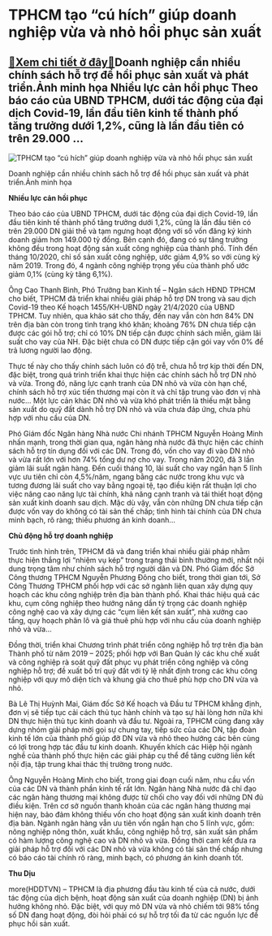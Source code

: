 TPHCM tạo “cú hích” giúp doanh nghiệp vừa và nhỏ hồi phục sản xuất
==================================================================

[:gift:Xem chi tiết ở đây:gift:](https://hddtvn.com/tphcm-tao-cu-hich-giup-doanh-nghiep-vua-va-nho-hoi-phuc-san-xuat/)Doanh nghiệp cần nhiều chính sách hỗ trợ để hồi phục sản xuất và phát triển.Ảnh minh họa Nhiều lực cản hồi phục Theo báo cáo của UBND TPHCM, dưới tác động của đại dịch Covid-19, lần đầu tiên kinh tế thành phố tăng trưởng dưới 1,2%, cũng là lần đầu tiên có trên 29.000 …
-----------------------------------------------------------------------------------------------------------------------------------------------------------------------------------------------------------------------------------------------------------------------------





![TPHCM tạo “cú hích” giúp doanh nghiệp vừa và nhỏ hồi phục sản xuất](https://hddtvn.com/wp-content/uploads/2021/01/3229_9-_2438_PDT_7623.jpg "TPHCM tạo “cú hích” giúp doanh nghiệp vừa và nhỏ hồi phục sản xuất")


Doanh nghiệp cần nhiều chính sách hỗ trợ để hồi phục sản xuất và phát triển.Ảnh minh họa



**Nhiều lực cản hồi phục**


Theo báo cáo của UBND TPHCM, dưới tác động của đại dịch Covid-19, lần đầu tiên kinh tế thành phố tăng trưởng dưới 1,2%, cũng là lần đầu tiên có trên 29.000 DN giải thể và tạm ngưng hoạt động với số vốn đăng ký kinh doanh giảm hơn 149.000 tỷ đồng. Bên cạnh đó, đang có sự tăng trưởng không đều trong hoạt động sản xuất công nghiệp của thành phố. Tính đến tháng 10/2020, chỉ số sản xuất công nghiệp, ước giảm 4,9% so với cùng kỳ năm 2019. Trong đó, 4 ngành công nghiệp trọng yếu của thành phố ước giảm 0,1% (cùng kỳ tăng 6,1%).


Ông Cao Thanh Bình, Phó Trưởng ban Kinh tế – Ngân sách HĐND TPHCM cho biết, TPHCM đã triển khai nhiều giải pháp hỗ trợ DN trong và sau dịch Covid-19 theo Kế hoạch 1455/KH-UBND ngày 21/4/2020 của UBND TPHCM. Tuy nhiên, qua khảo sát cho thấy, đến nay vẫn còn hơn 84% DN trên địa bàn còn trong tình trạng khó khăn; khoảng 76% DN chưa tiếp cận được các gói hỗ trợ; chỉ có 10% DN tiếp cận được chính sách miễn, giảm lãi suất cho vay của NH. Đặc biệt chưa có DN được tiếp cận gói vay vốn 0% để trả lương người lao động.


Thực tế này cho thấy chính sách luôn có độ trễ, chưa hỗ trợ kịp thời đến DN, đặc biệt, trong quá trình triển khai thực hiện các chính sách hỗ trợ DN nhỏ và vừa. Trong đó, năng lực cạnh tranh của DN nhỏ và vừa còn hạn chế, chính sách hỗ trợ xúc tiến thương mại còn ít và chỉ tập trung vào đơn vị nhà nước… Một lực cản khác DN nhỏ và vừa khó phát triển là thiếu mặt bằng sản xuất do quỹ đất dành hỗ trợ DN nhỏ và vừa chưa đáp ứng, chưa phù hợp với nhu cầu của DN.


Phó Giám đốc Ngân hàng Nhà nước Chi nhánh TPHCM Nguyễn Hoàng Minh nhấn mạnh, trong thời gian qua, ngân hàng nhà nước đã thực hiện các chính sách hỗ trợ tín dụng đối với các DN. Trong đó, vốn cho vay đi vào DN nhỏ và vừa rất lớn với hơn 74% tổng dư nợ cho vay. Trong năm 2020, đã 3 lần giảm lãi suất ngân hàng. Đến cuối tháng 10, lãi suất cho vay ngắn hạn 5 lĩnh vực ưu tiên chỉ còn 4,5%/năm, ngang bằng các nước trong khu vực và tương đương lãi suất cho vay bằng ngoại tệ, tạo điều kiện rất thuận lợi cho việc nâng cao năng lực tài chính, khả năng cạnh tranh và tái thiết hoạt động sản xuất kinh doanh sau dịch. Mặc dù vậy, vẫn còn những DN chưa tiếp cận được vốn vay do không có tài sản thế chấp; tình hình tài chính của DN chưa minh bạch, rõ ràng; thiếu phương án kinh doanh…


**Chủ động hỗ trợ doanh nghiệp**


Trước tình hình trên, TPHCM đã và đang triển khai nhiều giải pháp nhằm thực hiện thắng lợi “nhiệm vụ kép” trong trạng thái bình thường mới, nhất nội dung trọng tâm như chính sách hỗ trợ người dân và DN. Phó Giám đốc Sở Công thương TPHCM Nguyễn Phương Đông cho biết, trong thời gian tới, Sở Công Thương TPHCM phối hợp với các sở ngành liên quan xây dựng quy hoạch các khu công nghiệp trên địa bàn thành phố. Khai thác hiệu quả các khu, cụm công nghiệp theo hướng nâng dần tỷ trọng các doanh nghiệp công nghệ cao và xây dựng các “cụm liên kết sản xuất”, nhà xưởng cao tầng, quy hoạch phân lô và giá thuê phù hợp với nhu cầu của doanh nghiệp nhỏ và vừa…


Đồng thời, triển khai Chương trình phát triển công nghiệp hỗ trợ trên địa bàn Thành phố từ năm 2019 – 2025; phối hợp với Ban Quản lý các khu chế xuất và công nghiệp rà soát quỹ đất phục vụ phát triển công nghiệp và công nghiệp hỗ trợ; đề xuất bố trí quỹ đất với tỷ lệ nhất định trong các khu công nghiệp với quy mô diện tích và khung giá cho thuê phù hợp cho DN vừa và nhỏ.


Bà Lê Thị Huỳnh Mai, Giám đốc Sở Kế hoạch và Đầu tư TPHCM khẳng định, đơn vị sẽ tiếp tục cải cách thủ tục hành chính và tạo sự hài lòng hơn nữa khi DN thực hiện thủ tục kinh doanh và đầu tư. Ngoài ra, TPHCM cũng đang xây dựng nhóm giải pháp mời gọi sự chung tay, tiếp sức của các DN, tập đoàn kinh tế lớn của thành phố giúp đỡ DN vừa và nhỏ theo hướng các bên cùng có lợi trong hợp tác đầu tư kinh doanh. Khuyến khích các Hiệp hội ngành nghề của thành phố thực hiện các giải pháp cụ thể để tăng cường liên kết nội địa, tập trung khai thác thị trường trong nước.


Ông Nguyễn Hoàng Minh cho biết, trong giai đoạn cuối năm, nhu cầu vốn của các DN và thành phần kinh tế rất lớn. Ngân hàng Nhà nước đã chỉ đạo các ngân hàng thương mại không được từ chối cho vay đối với những DN đủ điều kiện. Trên cơ sở nguồn thanh khoản của các ngân hàng thương mại hiện nay, bảo đảm không thiếu vốn cho hoạt động sản xuất kinh doanh trên địa bàn. Ngành ngân hàng vẫn ưu tiên vốn ngắn hạn cho 5 lĩnh vực, gồm: nông nghiệp nông thôn, xuất khẩu, công nghiệp hỗ trợ, sản xuất sản phẩm có hàm lượng công nghệ cao và DN nhỏ và vừa. Đồng thời cam kết đưa ra giải pháp hỗ trợ đối với các DN nhỏ và vừa không có tài sản thế chấp nhưng có báo cáo tài chính rõ ràng, minh bạch, có phương án kinh doanh tốt.




**Thu Dịu**



more(HDDTVN) – TPHCM là địa phương đầu tàu kinh tế của cả nước, dưới tác động của dịch bệnh, hoạt động sản xuất của doanh nghiệp (DN) bị ảnh hưởng không nhỏ. Đặc biệt, với quy mô DN vừa và nhỏ chiếm tới 98% tổng số DN đang hoạt động, đòi hỏi phải có sự hỗ trợ tối đa từ các nguồn lực để phục hồi sản xuất.

